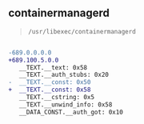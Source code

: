 ## containermanagerd

> `/usr/libexec/containermanagerd`

```diff

-689.0.0.0.0
+689.100.5.0.0
   __TEXT.__text: 0x58
   __TEXT.__auth_stubs: 0x20
-  __TEXT.__const: 0x50
+  __TEXT.__const: 0x58
   __TEXT.__cstring: 0x5
   __TEXT.__unwind_info: 0x58
   __DATA_CONST.__auth_got: 0x10

```
